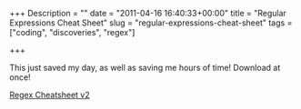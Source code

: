 +++
Description = ""
date = "2011-04-16 16:40:33+00:00"
title = "Regular Expressions Cheat Sheet"
slug = "regular-expressions-cheat-sheet"
tags = ["coding", "discoveries", "regex"]

+++

This just saved my day, as well as saving me hours of time! Download at once!

[Regex Cheatsheet v2](http://www.cheatography.com/davechild/cheat-sheets/regular-expressions/pdf/)
<!--more-->